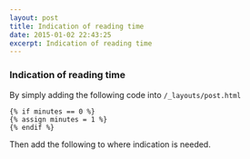 ```yaml
---
layout: post
title: Indication of reading time
date: 2015-01-02 22:43:25
excerpt: Indication of reading time
---
```


### Indication of reading time

By simply adding the following code into `/_layouts/post.html`

```{% assign minutes = content | number_of_words | divided_by: 180 %}
{% if minutes == 0 %}
{% assign minutes = 1 %}
{% endif %} 
```

Then add the following to where indication is needed.

```<span class="post-meta small">{{ minutes }} minute read</span> 
```